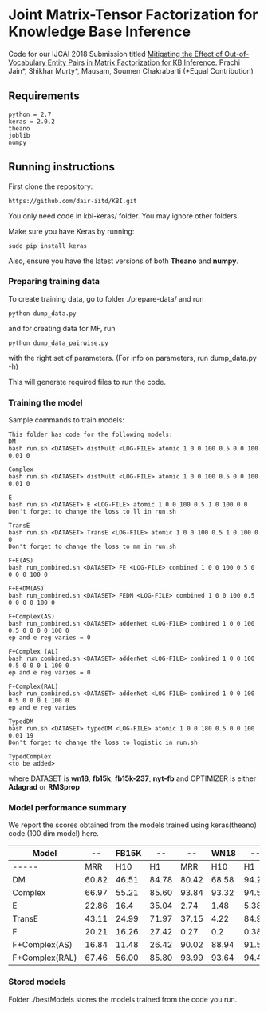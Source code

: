 # Joint Matrix-Tensor Factorization for Knowledge Base Inference

Code for our IJCAI 2018 Submission titled [Mitigating the Effect of Out-of-Vocabulary Entity Pairs in Matrix Factorization for KB Inference.](http://www.cse.iitd.ernet.in/~mausam/papers/ijcai18b.pdf) Prachi Jain*, Shikhar Murty*, Mausam, Soumen Chakrabarti  (*Equal Contribution)

## Requirements
```
python = 2.7
keras = 2.0.2
theano
joblib
numpy
```

## Running instructions
First clone the repository:
```
https://github.com/dair-iitd/KBI.git
```
You only need code in kbi-keras/ folder. You may ignore other folders.

Make sure you have Keras by running:
```
sudo pip install keras
```
Also, ensure you have the latest versions of both **Theano** and **numpy**.

### Preparing training data
To create training data, go to folder ./prepare-data/ and run
```
python dump_data.py 
```

and for creating data for MF, run
```
python dump_data_pairwise.py 
```
with the right set of parameters. (For info on parameters, run dump_data.py -h)

This will generate required files to run the code.


### Training the model
Sample commands to train models:
```
This folder has code for the following models: 
DM
bash run.sh <DATASET> distMult <LOG-FILE> atomic 1 0 0 100 0.5 0 0 100 0.01 0

Complex
bash run.sh <DATASET> distMult <LOG-FILE> atomic 1 0 0 100 0.5 0 0 100 0.01 0

E
bash run.sh <DATASET> E <LOG-FILE> atomic 1 0 0 100 0.5 1 0 100 0 0
Don't forget to change the loss to ll in run.sh

TransE 
bash run.sh <DATASET> TransE <LOG-FILE> atomic 1 0 0 100 0.5 1 0 100 0 0
Don't forget to change the loss to mm in run.sh

F+E(AS)
bash run_combined.sh <DATASET> FE <LOG-FILE> combined 1 0 0 100 0.5 0 0 0 0 100 0

F+E+DM(AS)
bash run_combined.sh <DATASET> FEDM <LOG-FILE> combined 1 0 0 100 0.5 0 0 0 0 100 0

F+Complex(AS)
bash run_combined.sh <DATASET> adderNet <LOG-FILE> combined 1 0 0 100 0.5 0 0 0 0 100 0
ep and e reg varies = 0

F+Complex (AL)
bash run_combined.sh <DATASET> adderNet <LOG-FILE> combined 1 0 0 100 0.5 0 0 0 1 100 0
ep and e reg varies = 0 

F+Complex(RAL)
bash run_combined.sh <DATASET> adderNet <LOG-FILE> combined 1 0 0 100 0.5 0 0 0 1 100 0
ep and e reg varies

TypedDM
bash run.sh <DATASET> typedDM <LOG-FILE> atomic 1 0 0 180 0.5 0 0 100 0.01 19
Don't forget to change the loss to logistic in run.sh

TypedComplex
<to be added>

```

where DATASET is **wn18**, **fb15k**, **fb15k-237**, **nyt-fb** and OPTIMIZER is either **Adagrad** or **RMSprop**

### Model performance summary
We report the scores obtained from the models trained using keras(theano) code (100 dim model) here.

| Model | -- | FB15K |--  | -- | WN18 | -- | -- | NYT+FB| -- |
| -----|-- |---|--|--  | -- |--  | -- |--  | -- |
| -----| MRR | H10| H1| MRR | H10| H1| MRR | H10| H1|
| DM | 60.82 | 46.51 | 84.78 | 80.42 | 68.58 | 94.20 | 62.48 | 56.40 | 72.17 |
| Complex | 66.97 | 55.21 | 85.60 | 93.84 | 93.32 | 94.54 | 69.43 | 64.84 | 76.55 |
|E|22.86|16.4|35.04|2.74|1.48|5.38|8.83|3.67|19.74|
|TransE|43.11|24.99|71.97|37.15|4.22|84.96|13.57|8.79|39.63|
|F|20.21|16.26|27.42| 0.27 | 0.2 | 0.38 | 81.51 | 74.74 | 95.67 |
|F+Complex(AS)|16.84|11.48|26.42| 90.02 | 88.94 | 91.54 | 79.41 | 72.78 | 89.90 |
|F+Complex(RAL)|67.46|56.00|85.80|93.99|93.64|94.48|84.21|77.25|95.63|


### Stored models
Folder ./bestModels stores the models trained from the code you run.
